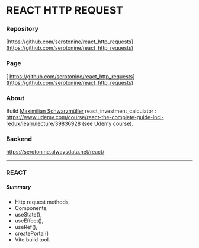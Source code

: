 # REACT HTTP REQUEST
### Repository
[https://github.com/serotonine/react_http_requests](https://github.com/serotonine/react_http_requests)

### Page
[ https://github.com/serotonine/react_http_requests](https://github.com/serotonine/react_http_requests)

### About
Build [Maximilian Schwarzmüller](https://www.udemy.com/user/maximilian-schwarzmuller) react_investment_calculator : https://www.udemy.com/course/react-the-complete-guide-incl-redux/learn/lecture/39836928 (see Udemy course).

### Backend
https://serotonine.alwaysdata.net/react/

***

### REACT 
##### Summary
- Http request methods,
- Components,
- useState(),
- useEffect(),
- useRef(),
- createPortal()
- Vite build tool.
